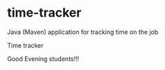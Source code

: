 # time-tracker
Java (Maven) application for tracking time on the job

Time tracker

Good Evening students!!!
